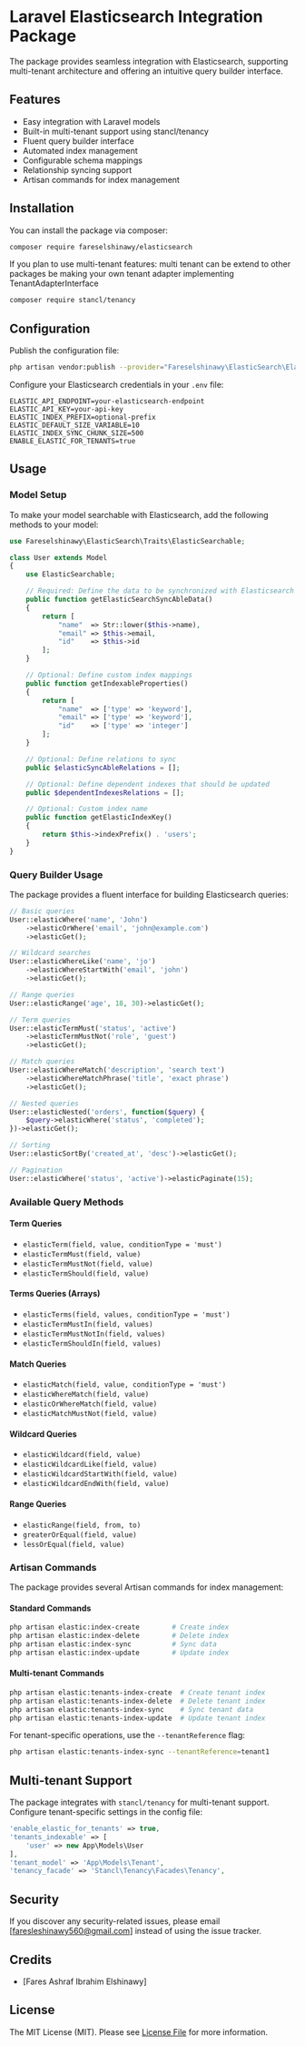 # Laravel Elasticsearch Integration Package

The package provides seamless integration with Elasticsearch, supporting multi-tenant architecture and offering an intuitive query builder interface.

## Features

- Easy integration with Laravel models
- Built-in multi-tenant support using stancl/tenancy
- Fluent query builder interface
- Automated index management
- Configurable schema mappings
- Relationship syncing support
- Artisan commands for index management

## Installation

You can install the package via composer:

```bash
composer require fareselshinawy/elasticsearch
```

If you plan to use multi-tenant features:
multi tenant can be extend to other packages be making your own tenant adapter implementing TenantAdapterInterface
```bash
composer require stancl/tenancy
```

## Configuration

Publish the configuration file:

```bash
php artisan vendor:publish --provider="Fareselshinawy\ElasticSearch\ElasticSearchServiceProvider"
```

Configure your Elasticsearch credentials in your `.env` file:

```env
ELASTIC_API_ENDPOINT=your-elasticsearch-endpoint
ELASTIC_API_KEY=your-api-key
ELASTIC_INDEX_PREFIX=optional-prefix
ELASTIC_DEFAULT_SIZE_VARIABLE=10
ELASTIC_INDEX_SYNC_CHUNK_SIZE=500
ENABLE_ELASTIC_FOR_TENANTS=true
```

## Usage

### Model Setup

To make your model searchable with Elasticsearch, add the following methods to your model:

```php
use Fareselshinawy\ElasticSearch\Traits\ElasticSearchable;

class User extends Model
{
    use ElasticSearchable;

    // Required: Define the data to be synchronized with Elasticsearch
    public function getElasticSearchSyncAbleData()
    {
        return [
            "name"  => Str::lower($this->name),
            "email" => $this->email,
            "id"    => $this->id
        ];
    }

    // Optional: Define custom index mappings
    public function getIndexableProperties()
    {
        return [
            "name"  => ['type' => 'keyword'],
            "email" => ['type' => 'keyword'],
            "id"    => ['type' => 'integer']
        ];
    }

    // Optional: Define relations to sync
    public $elasticSyncAbleRelations = [];

    // Optional: Define dependent indexes that should be updated
    public $dependentIndexesRelations = [];

    // Optional: Custom index name
    public function getElasticIndexKey()
    {
        return $this->indexPrefix() . 'users';
    }
}
```

### Query Builder Usage

The package provides a fluent interface for building Elasticsearch queries:

```php
// Basic queries
User::elasticWhere('name', 'John')
    ->elasticOrWhere('email', 'john@example.com')
    ->elasticGet();

// Wildcard searches
User::elasticWhereLike('name', 'jo')
    ->elasticWhereStartWith('email', 'john')
    ->elasticGet();

// Range queries
User::elasticRange('age', 18, 30)->elasticGet();

// Term queries
User::elasticTermMust('status', 'active')
    ->elasticTermMustNot('role', 'guest')
    ->elasticGet();

// Match queries
User::elasticWhereMatch('description', 'search text')
    ->elasticWhereMatchPhrase('title', 'exact phrase')
    ->elasticGet();

// Nested queries
User::elasticNested('orders', function($query) {
    $query->elasticWhere('status', 'completed');
})->elasticGet();

// Sorting
User::elasticSortBy('created_at', 'desc')->elasticGet();

// Pagination
User::elasticWhere('status', 'active')->elasticPaginate(15);
```

### Available Query Methods

#### Term Queries
- `elasticTerm(field, value, conditionType = 'must')`
- `elasticTermMust(field, value)`
- `elasticTermMustNot(field, value)`
- `elasticTermShould(field, value)`

#### Terms Queries (Arrays)
- `elasticTerms(field, values, conditionType = 'must')`
- `elasticTermMustIn(field, values)`
- `elasticTermMustNotIn(field, values)`
- `elasticTermShouldIn(field, values)`

#### Match Queries
- `elasticMatch(field, value, conditionType = 'must')`
- `elasticWhereMatch(field, value)`
- `elasticOrWhereMatch(field, value)`
- `elasticMatchMustNot(field, value)`

#### Wildcard Queries
- `elasticWildcard(field, value)`
- `elasticWildcardLike(field, value)`
- `elasticWildcardStartWith(field, value)`
- `elasticWildcardEndWith(field, value)`

#### Range Queries
- `elasticRange(field, from, to)`
- `greaterOrEqual(field, value)`
- `lessOrEqual(field, value)`

### Artisan Commands

The package provides several Artisan commands for index management:

#### Standard Commands
```bash
php artisan elastic:index-create        # Create index
php artisan elastic:index-delete        # Delete index
php artisan elastic:index-sync          # Sync data
php artisan elastic:index-update        # Update index
```

#### Multi-tenant Commands
```bash
php artisan elastic:tenants-index-create  # Create tenant index
php artisan elastic:tenants-index-delete  # Delete tenant index
php artisan elastic:tenants-index-sync    # Sync tenant data
php artisan elastic:tenants-index-update  # Update tenant index
```

For tenant-specific operations, use the `--tenantReference` flag:
```bash
php artisan elastic:tenants-index-sync --tenantReference=tenant1
```

## Multi-tenant Support

The package integrates with `stancl/tenancy` for multi-tenant support. Configure tenant-specific settings in the config file:

```php
'enable_elastic_for_tenants' => true,
'tenants_indexable' => [
    'user' => new App\Models\User
],
'tenant_model' => 'App\Models\Tenant',
'tenancy_facade' => 'Stancl\Tenancy\Facades\Tenancy',
```

## Security

If you discover any security-related issues, please email [faresleshinawy560@gmail.com] instead of using the issue tracker.

## Credits

- [Fares Ashraf Ibrahim Elshinawy]

## License

The MIT License (MIT). Please see [License File](LICENSE.md) for more information.
